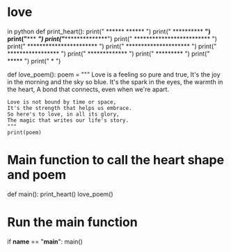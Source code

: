 # love
in python
def print_heart():
    print("  ******       ******  ")
    print(" **********   **********")
    print("************* *************")
    print("***************************")
    print(" ************************* ")
    print("  ***********************  ")
    print("   *********************   ")
    print("     *****************     ")
    print("       *************       ")
    print("         *********         ")
    print("           *****           ")
    print("             *             ")

def love_poem():
    poem = """
    Love is a feeling so pure and true,
    It's the joy in the morning and the sky so blue.
    It's the spark in the eyes, the warmth in the heart,
    A bond that connects, even when we're apart.
    
    Love is not bound by time or space,
    It's the strength that helps us embrace.
    So here's to love, in all its glory,
    The magic that writes our life's story.
    """
    print(poem)

# Main function to call the heart shape and poem
def main():
    print_heart()
    love_poem()

# Run the main function
if __name__ == "__main__":
    main()
